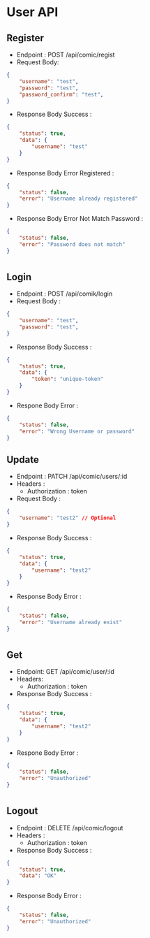 # User API
## Register
- Endpoint : POST /api/comic/regist
- Request Body:
```json
{
    "username": "test",
    "password": "test",
    "password_confirm": "test",
}
```
- Response Body Success :
```json
{
    "status": true,
    "data": {
        "username": "test"
    }
}
```
- Response Body Error Registered :
```json
{
    "status": false,
    "error": "Username already registered"
}
```
- Response Body Error Not Match Password :
```json
{
    "status": false,
    "error": "Password does not match"
}
```

#
## Login
- Endpoint : POST /api/comik/login
- Request Body : 
```json
{
    "username": "test",
    "password": "test",
}
```
- Response Body Success :
```json
{
    "status": true,
    "data": {
        "token": "unique-token"
    }
}
```
- Respone Body Error :
```json
{
    "status": false,
    "error": "Wrong Username or password"
}
```

## Update
- Endpoint : PATCH /api/comic/users/:id
- Headers :
    - Authorization : token
- Request Body :
```json
{
    "username": "test2" // Optional
}
```
- Response Body Success :
```json
{
    "status": true,
    "data": {
        "username": "test2"
    }
}
```
- Response Body Error :
```json
{
    "status": false,
    "error": "Username already exist"
}
```

#
## Get
- Endpoint: GET /api/comic/user/:id
- Headers:
    - Authorization : token
- Response Body Success :
```json
{
    "status": true,
    "data": {
        "username": "test2"
    }
}
```
- Respone Body Error :
```json
{
    "status": false,
    "error": "Unauthorized"
}
```

#
## Logout
- Endpoint : DELETE /api/comic/logout
- Headers :
    - Authorization : token
- Response Body Success :
```json
{
    "status": true,
    "data": "OK"
}
```
- Response Body Error :
```json
{
    "status": false,
    "error": "Unauthorized"
}
```